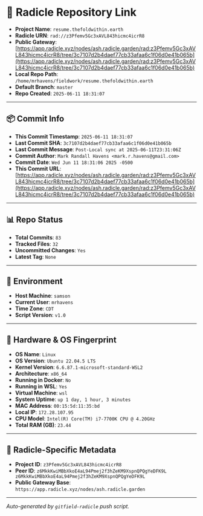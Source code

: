 # 🔗 Radicle Repository Link

- **Project Name**: `resume.thefoldwithin.earth`
- **Radicle URN**: `rad://z3Pfemv5Gc3xAVL843hicmc4icrR8`
- **Public Gateway**: [https://app.radicle.xyz/nodes/ash.radicle.garden/rad:z3Pfemv5Gc3xAVL843hicmc4icrR8/tree/3c7107d2b4daef77cb33afaa6c1f06d0e41b065b](https://app.radicle.xyz/nodes/ash.radicle.garden/rad:z3Pfemv5Gc3xAVL843hicmc4icrR8/tree/3c7107d2b4daef77cb33afaa6c1f06d0e41b065b)
- **Local Repo Path**: `/home/mrhavens/fieldwork/resume.thefoldwithin.earth`
- **Default Branch**: `master`
- **Repo Created**: `2025-06-11 18:31:07`

---

## 📦 Commit Info

- **This Commit Timestamp**: `2025-06-11 18:31:07`
- **Last Commit SHA**: `3c7107d2b4daef77cb33afaa6c1f06d0e41b065b`
- **Last Commit Message**: `Post-Local sync at 2025-06-11T23:31:06Z`
- **Commit Author**: `Mark Randall Havens <mark.r.havens@gmail.com>`
- **Commit Date**: `Wed Jun 11 18:31:06 2025 -0500`
- **This Commit URL**: [https://app.radicle.xyz/nodes/ash.radicle.garden/rad:z3Pfemv5Gc3xAVL843hicmc4icrR8/tree/3c7107d2b4daef77cb33afaa6c1f06d0e41b065b](https://app.radicle.xyz/nodes/ash.radicle.garden/rad:z3Pfemv5Gc3xAVL843hicmc4icrR8/tree/3c7107d2b4daef77cb33afaa6c1f06d0e41b065b)

---

## 📊 Repo Status

- **Total Commits**: `83`
- **Tracked Files**: `32`
- **Uncommitted Changes**: `Yes`
- **Latest Tag**: `None`

---

## 🧭 Environment

- **Host Machine**: `samson`
- **Current User**: `mrhavens`
- **Time Zone**: `CDT`
- **Script Version**: `v1.0`

---

## 🧬 Hardware & OS Fingerprint

- **OS Name**: `Linux`
- **OS Version**: `Ubuntu 22.04.5 LTS`
- **Kernel Version**: `6.6.87.1-microsoft-standard-WSL2`
- **Architecture**: `x86_64`
- **Running in Docker**: `No`
- **Running in WSL**: `Yes`
- **Virtual Machine**: `wsl`
- **System Uptime**: `up 1 day, 1 hour, 3 minutes`
- **MAC Address**: `00:15:5d:11:35:bd`
- **Local IP**: `172.28.107.95`
- **CPU Model**: `Intel(R) Core(TM) i7-7700K CPU @ 4.20GHz`
- **Total RAM (GB)**: `23.44`

---

## 🌱 Radicle-Specific Metadata

- **Project ID**: `z3Pfemv5Gc3xAVL843hicmc4icrR8`
- **Peer ID**: `z6MkkKwiMBbXkoE4aL94Pmej2f3hZeKM9XspnQPQgYeDFK9L
z6MkkKwiMBbXkoE4aL94Pmej2f3hZeKM9XspnQPQgYeDFK9L`
- **Public Gateway Base**: `https://app.radicle.xyz/nodes/ash.radicle.garden`

---

_Auto-generated by `gitfield-radicle` push script._
